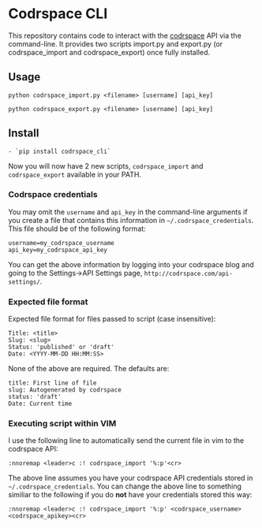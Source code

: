 # Codrspace CLI

This repository contains code to interact with the
[codrspace](http://codrspace.com) API via the command-line.  It provides two
scripts import.py and export.py (or codrspace_import and codrspace_export) once
fully installed.

## Usage

`python codrspace_import.py <filename> [username] [api_key]`

`python codrspace_export.py <filename> [username] [api_key]`

## Install
    - `pip install codrspace_cli`

Now you will now have 2 new scripts, `codrspace_import` and `codrspace_export`
available in your PATH.

### Codrspace credentials

You may omit the `username` and `api_key` in the command-line arguments if you
create a file that contains this information in `~/.codrspace_credentials`.
This file should be of the following format:

    username=my_codrspace_username
    api_key=my_codrspace_api_key

You can get the above information by logging into your codrspace blog and going
to the Settings->API Settings page, `http://codrspace.com/api-settings/`.

### Expected file format

Expected file format for files passed to script (case insensitive):

    Title: <title>
    Slug: <slug>
    Status: 'published' or 'draft'
    Date: <YYYY-MM-DD HH:MM:SS>

None of the above are required.  The defaults are:

    title: First line of file
    slug: Autogenerated by codrspace
    status: 'draft'
    Date: Current time

### Executing script within VIM

I use the following line to automatically send the current file in vim to the
codrspace API:

`:nnoremap <leader>c :! codrspace_import '%:p'<cr>`

The above line assumes you have your codrspace API credentials stored in
`~/.codrspace_credentials`.  You can change the above line to something
similiar to the following if you do **not** have your credentials stored this
way:

`:nnoremap <leader>c :! codrspace_import '%:p' <codrspace_username> <codrspace_apikey><cr>`
